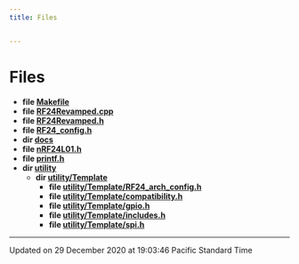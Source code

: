 ```yaml
---
title: Files


---
```


# Files



* **file [Makefile](/Files/Makefile/#file-makefile)** 
* **file [RF24Revamped.cpp](/Files/RF24Revamped_8cpp/#file-rf24revamped.cpp)** 
* **file [RF24Revamped.h](/Files/RF24Revamped_8h/#file-rf24revamped.h)** 
* **file [RF24_config.h](/Files/RF24__config_8h/#file-rf24_config.h)** 
* **dir [docs](/Files/dir_49e56c817e5e54854c35e136979f97ca/#dir-docs)** 
* **file [nRF24L01.h](/Files/nRF24L01_8h/#file-nrf24l01.h)** 
* **file [printf.h](/Files/printf_8h/#file-printf.h)** 
* **dir [utility](/Files/dir_64e73385a8b7738563c26ce10415b58d/#dir-utility)** 
    * **dir [utility/Template](/Files/dir_08581547d0c03868bb69abd460b21ce0/#dir-utility/template)** 
        * **file [utility/Template/RF24_arch_config.h](/Files/RF24__arch__config_8h/#file-rf24_arch_config.h)** 
        * **file [utility/Template/compatibility.h](/Files/compatibility_8h/#file-compatibility.h)** 
        * **file [utility/Template/gpio.h](/Files/gpio_8h/#file-gpio.h)** 
        * **file [utility/Template/includes.h](/Files/includes_8h/#file-includes.h)** 
        * **file [utility/Template/spi.h](/Files/spi_8h/#file-spi.h)** 



-------------------------------

Updated on 29 December 2020 at 19:03:46 Pacific Standard Time

